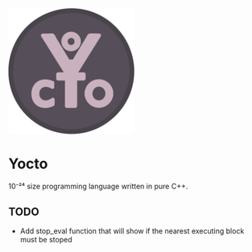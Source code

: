 <img src="img/Yocto.png" width="250">

# Yocto

10⁻²⁴ size programming language written in pure C++.

## TODO
- Add stop_eval function that will show if the nearest executing block must be stoped